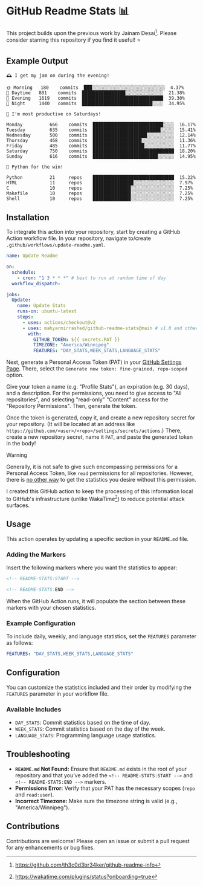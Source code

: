# GitHub Readme Stats 📊

This project builds upon the previous work by Jainam Desai[^1]. Please consider
starring this repository if you find it useful! ⭐️

## Example Output

```
🕰️ I get my jam on during the evening!

🌞 Morning  	180    commits	███░░░░░░░░░░░░░░░░░░░░░░░░░░░	4.37%
🌆 Daytime  	881    commits	████████████████░░░░░░░░░░░░░░	21.38%
🌃 Evening  	1619   commits	██████████████████████████████	39.30%
🌙 Night    	1440   commits	██████████████████████████░░░░	34.95%
```

```
📅 I'm most productive on Saturdays!

Monday      	666    commits	██████████████████████████░░░░	16.17%
Tuesday     	635    commits	█████████████████████████░░░░░	15.41%
Wednesday   	500    commits	████████████████████░░░░░░░░░░	12.14%
Thursday    	468    commits	██████████████████░░░░░░░░░░░░	11.36%
Friday      	485    commits	███████████████████░░░░░░░░░░░	11.77%
Saturday    	750    commits	██████████████████████████████	18.20%
Sunday      	616    commits	████████████████████████░░░░░░	14.95%
```

```
🧪 Python for the win!

Python      	21     repos	██████████████████████████████	15.22%
HTML        	11     repos	███████████████░░░░░░░░░░░░░░░	7.97%
C           	10     repos	██████████████░░░░░░░░░░░░░░░░	7.25%
Makefile    	10     repos	██████████████░░░░░░░░░░░░░░░░	7.25%
Shell       	10     repos	██████████████░░░░░░░░░░░░░░░░	7.25%
```

## Installation

To integrate this action into your repository, start by creating a GitHub Action
workflow file. In your repository, navigate to/create
`.github/workflows/update-readme.yaml`.

```yaml
name: Update Readme

on:
  schedule:
    - cron: "1 3 * * *" # best to run at random time of day
  workflow_dispatch:

jobs:
  Update:
    name: Update Stats
    runs-on: ubuntu-latest
    steps:
      - uses: actions/checkout@v2
      - uses: mahyarmirrashed/github-readme-stats@main # v1.0 and other tags exist, as well
        with:
          GITHUB_TOKEN: ${{ secrets.PAT }}
          TIMEZONE: "America/Winnipeg"
          FEATURES: "DAY_STATS,WEEK_STATS,LANGUAGE_STATS"
```

Next, generate a Personal Access Token (PAT) in your
[GitHub Settings Page](https://github.com/settings/tokens). There, select the
`Generate new token: fine-grained, repo-scoped` option.

Give your token a name (e.g. "Profile Stats"), an expiration (e.g. 30 days), and
a description. For the permissions, you need to give access to "All
repositories", and selecting "read-only" "Content" access for the "Repository
Permissions". Then, generate the token.

Once the token is generated, copy it, and create a new repository secret for
your repository. (It will be located at an address like
`https://github.com/<user>/<repo>/settings/secrets/actions`.) There, create a
new repository secret, name it `PAT`, and paste the generated token in the body!

> [!WARNING]  
> Generally, it is not safe to give such encompassing permissions for a Personal
> Access Token, like `read` permissions for all repositories. However, there is
> <ins>no other way</ins> to get the statistics you desire without this
> permission.
>
> I created this GitHub action to keep the processing of this information local
> to GitHub's infrastructure (unlike WakaTime[^2]) to reduce potential attack
> surfaces.

## Usage

This action operates by updating a specific section in your `README.md` file.

### Adding the Markers

Insert the following markers where you want the statistics to appear:

```markdown
<!-- README-STATS:START -->

<!-- README-STATS:END -->
```

When the GitHub Action runs, it will populate the section between these markers
with your chosen statistics.

### Example Configuration

To include daily, weekly, and language statistics, set the `FEATURES` parameter
as follows:

```yaml
FEATURES: "DAY_STATS,WEEK_STATS,LANGUAGE_STATS"
```

## Configuration

You can customize the statistics included and their order by modifying the
`FEATURES` parameter in your workflow file.

### Available Includes

- `DAY_STATS`: Commit statistics based on the time of day.
- `WEEK_STATS`: Commit statistics based on the day of the week.
- `LANGUAGE_STATS`: Programming language usage statistics.

## Troubleshooting

- **`README.md` Not Found:** Ensure that `README.md` exists in the root of your
  repository and that you’ve added the `<!-- README-STATS:START -->` and
  `<!-- README-STATS:END -->` markers.
- **Permissions Error:** Verify that your PAT has the necessary scopes (`repo`
  and `read:user`).
- **Incorrect Timezone:** Make sure the timezone string is valid (e.g.,
  "America/Winnipeg").

## Contributions

Contributions are welcome! Please open an issue or submit a pull request for any
enhancements or bug fixes.

[^1]: https://github.com/th3c0d3br34ker/github-readme-info

[^2]: https://wakatime.com/plugins/status?onboarding=true
